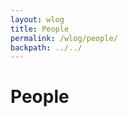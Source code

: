 ```yaml
---
layout: wlog
title: People
permalink: /wlog/people/
backpath: ../../
---
```


<h1 id="teaching">People</h1>

